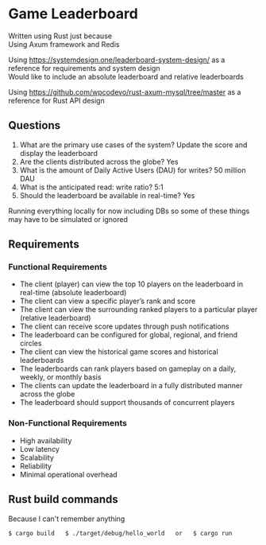 # Game Leaderboard
Written using Rust just because  
Using Axum framework and Redis  

Using https://systemdesign.one/leaderboard-system-design/ as a reference for requirements and system design  
Would like to include an absolute leaderboard and relative leaderboards  

Using https://github.com/wpcodevo/rust-axum-mysql/tree/master as a reference for Rust API design  

## Questions
1. What are the primary use cases of the system? Update the score and display the leaderboard
2. Are the clients distributed across the globe? Yes
3. What is the amount of Daily Active Users (DAU) for writes? 50 million DAU
4. What is the anticipated read: write ratio? 5:1
5. Should the leaderboard be available in real-time? Yes

Running everything locally for now including DBs so some of these things may have to be simulated or ignored

## Requirements
### Functional Requirements
- The client (player) can view the top 10 players on the leaderboard in real-time (absolute leaderboard)
- The client can view a specific player’s rank and score
- The client can view the surrounding ranked players to a particular player (relative leaderboard)
- The client can receive score updates through push notifications
- The leaderboard can be configured for global, regional, and friend circles
- The client can view the historical game scores and historical leaderboards
- The leaderboards can rank players based on gameplay on a daily, weekly, or monthly basis
- The clients can update the leaderboard in a fully distributed manner across the globe
- The leaderboard should support thousands of concurrent players

### Non-Functional Requirements
- High availability
- Low latency
- Scalability
- Reliability
- Minimal operational overhead

## Rust build commands
Because I can't remember anything

`
$ cargo build  
$ ./target/debug/hello_world  
or  
$ cargo run  
`
